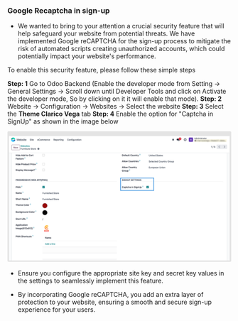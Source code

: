
### Google Recaptcha in sign-up



* We wanted to bring to your attention a crucial security feature that will help safeguard your website from potential threats. We have implemented Google reCAPTCHA for the sign-up process to mitigate the risk of automated scripts creating unauthorized accounts, which could potentially impact your website's performance.

To enable this security feature, please follow these simple steps

**Step: 1** Go to Odoo Backend (Enable the developer mode from Setting -> General Settings -> Scroll down until Developer Tools and click on Activate the developer mode, So by clicking on it it will enable that mode).
**Step: 2** Website -> Configuration -> Websites -> Select the website
**Step: 3** Select the **Theme Clarico Vega** tab
**Step: 4** Enable the option for "Captcha in SignUp" as shown in the image below

![](./images/grsgn.png)

* Ensure you configure the appropriate site key and secret key values in the settings to seamlessly implement this feature.

* By incorporating Google reCAPTCHA, you add an extra layer of protection to your website, ensuring a smooth and secure sign-up experience for your users.


